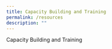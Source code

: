 ```yaml
---
title: Capacity Building and Training
permalink: /resources
description: ""
---
```





Capacity Building and Training